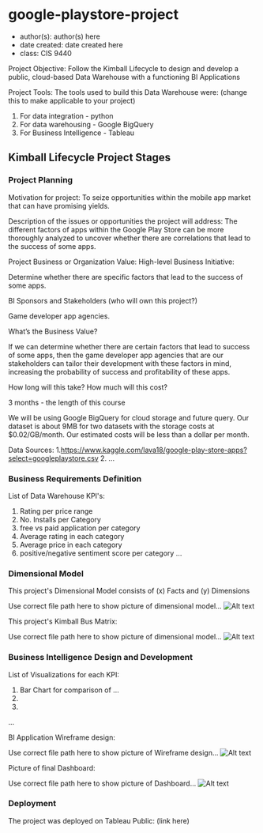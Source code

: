 # google-playstore-project
- author(s): author(s) here
- date created: date created here
- class: CIS 9440

Project Objective: Follow the Kimball Lifecycle to design and develop a public, cloud-based Data Warehouse with a functioning BI Applications

Project Tools:
The tools used to build this Data Warehouse were: (change this to make applicable to your project)
1. For data integration - python
2. For data warehousing - Google BigQuery
3. For Business Intelligence - Tableau

## Kimball Lifecycle Project Stages

### Project Planning

Motivation for project:
To seize opportunities within the mobile app market that can have promising yields.

Description of the issues or opportunities the project will address:
The different factors of apps within the Google Play Store can be more thoroughly analyzed to uncover whether there are correlations that lead to the success of some apps.

Project Business or Organization Value:
High-level Business Initiative:

Determine whether there are specific factors that lead to the success of some apps.

BI Sponsors and Stakeholders (who will own this project?)

Game developer app agencies. 

What’s the Business Value?

If we can determine whether there are certain factors that lead to success of some apps, then the game developer app agencies that are our stakeholders can tailor their development with these factors in mind, increasing the probability of success and profitability of these apps. 

How long will this take? How much will this cost?

3 months - the length of this course

We will be using Google BigQuery for cloud storage and future query. Our dataset is about 9MB for two datasets with the storage costs at $0.02/GB/month. Our estimated costs will be less than a dollar per month. 


Data Sources:
1.https://www.kaggle.com/lava18/google-play-store-apps?select=googleplaystore.csv 
2.
...

### Business Requirements Definition

List of Data Warehouse KPI's:
1. Rating per price range
2. No. Installs per Category
3. free vs paid application per category
4. Average rating in each category
5. Average price in each category
6. positive/negative sentiment score per category 
...

### Dimensional Model

This project's Dimensional Model consists of (x) Facts and (y) Dimensions

Use correct file path here to show picture of dimensional model...
![Alt text](/img/dimensional_model.JPG)

This project's Kimball Bus Matrix:

Use correct file path here to show picture of dimensional model...
![Alt text](/img/kimball_bus_matrix.JPG)

### Business Intelligence Design and Development

List of Visualizations for each KPI:
1. Bar Chart for comparison of ...
2.
3.
...

BI Application Wireframe design:

Use correct file path here to show picture of Wireframe design...
![Alt text](/img/wireframe_design.JPG)

Picture of final Dashboard:

Use correct file path here to show picture of Dashboard...
![Alt text](/img/Dashboard.JPG)

### Deployment

The project was deployed on Tableau Public: (link here)

